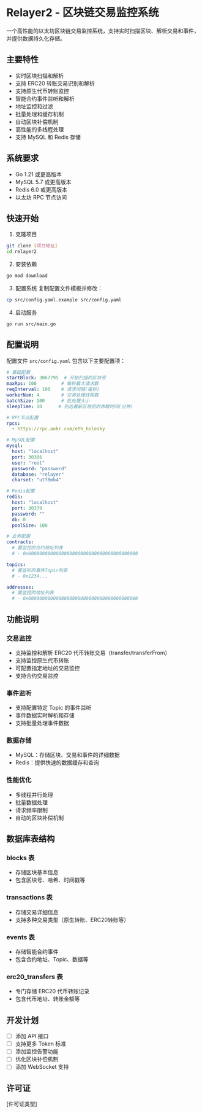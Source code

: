 # Relayer2 - 区块链交易监控系统

一个高性能的以太坊区块链交易监控系统，支持实时扫描区块、解析交易和事件，并提供数据持久化存储。

## 主要特性

- 实时区块扫描和解析
- 支持 ERC20 转账交易识别和解析
- 支持原生代币转账监控
- 智能合约事件监听和解析
- 地址监控和过滤
- 批量处理和缓存机制
- 自动区块补偿机制
- 高性能的多线程处理
- 支持 MySQL 和 Redis 存储

## 系统要求

- Go 1.21 或更高版本
- MySQL 5.7 或更高版本
- Redis 6.0 或更高版本
- 以太坊 RPC 节点访问

## 快速开始

1. 克隆项目
```bash
git clone [项目地址]
cd relayer2
```

2. 安装依赖
```bash
go mod download
```

3. 配置系统
复制配置文件模板并修改：
```bash
cp src/config.yaml.example src/config.yaml
```

4. 启动服务
```bash
go run src/main.go
```

## 配置说明

配置文件 `src/config.yaml` 包含以下主要配置项：

```yaml
# 基础配置
startBlock: 3067795  # 开始扫描的区块号
maxRps: 100         # 每秒最大请求数
reqInterval: 100    # 请求间隔(毫秒)
workerNum: 4        # 交易处理线程数
batchSize: 100      # 批处理大小
sleepTime: 10      # 到达最新区块后的休眠时间(分钟)

# RPC节点配置
rpcs:
  - https://rpc.ankr.com/eth_holesky

# MySQL配置
mysql:
  host: "localhost"
  port: 30306
  user: "root"
  password: "password"
  database: "relayer"
  charset: "utf8mb4"

# Redis配置
redis:
  host: "localhost"
  port: 30379
  password: ""
  db: 0
  poolSize: 100

# 业务配置
contracts:
  # 要监控的合约地址列表
  # - 0x0000000000000000000000000000000000000000

topics:
  # 要监听的事件Topic列表
  # - 0x1234...

addresses:
  # 要监控的地址列表
  # - 0x0000000000000000000000000000000000000000
```

## 功能说明

### 交易监控
- 支持监控和解析 ERC20 代币转账交易（transfer/transferFrom）
- 支持监控原生代币转账
- 可配置指定地址的交易监控
- 支持合约交易监控

### 事件监听
- 支持配置特定 Topic 的事件监听
- 事件数据实时解析和存储
- 支持批量处理事件数据

### 数据存储
- MySQL：存储区块、交易和事件的详细数据
- Redis：提供快速的数据缓存和查询

### 性能优化
- 多线程并行处理
- 批量数据处理
- 请求频率限制
- 自动的区块补偿机制

## 数据库表结构

### blocks 表
- 存储区块基本信息
- 包含区块号、哈希、时间戳等

### transactions 表
- 存储交易详细信息
- 支持多种交易类型（原生转账、ERC20转账等）

### events 表
- 存储智能合约事件
- 包含合约地址、Topic、数据等

### erc20_transfers 表
- 专门存储 ERC20 代币转账记录
- 包含代币地址、转账金额等

## 开发计划

- [ ] 添加 API 接口
- [ ] 支持更多 Token 标准
- [ ] 添加监控告警功能
- [ ] 优化区块补偿机制
- [ ] 添加 WebSocket 支持

## 许可证

[许可证类型] 